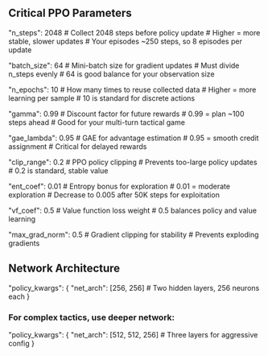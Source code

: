 ## Critical PPO Parameters

"n_steps": 2048        # Collect 2048 steps before policy update
                       # Higher = more stable, slower updates
                       # Your episodes ~250 steps, so 8 episodes per update

"batch_size": 64       # Mini-batch size for gradient updates
                       # Must divide n_steps evenly
                       # 64 is good balance for your observation size

"n_epochs": 10         # How many times to reuse collected data
                       # Higher = more learning per sample
                       # 10 is standard for discrete actions

"gamma": 0.99          # Discount factor for future rewards
                       # 0.99 = plan ~100 steps ahead
                       # Good for your multi-turn tactical game

"gae_lambda": 0.95     # GAE for advantage estimation
                       # 0.95 = smooth credit assignment
                       # Critical for delayed rewards

"clip_range": 0.2      # PPO policy clipping
                       # Prevents too-large policy updates
                       # 0.2 is standard, stable value

"ent_coef": 0.01       # Entropy bonus for exploration
                       # 0.01 = moderate exploration
                       # Decrease to 0.005 after 50K steps for exploitation

"vf_coef": 0.5         # Value function loss weight
                       # 0.5 balances policy and value learning

"max_grad_norm": 0.5   # Gradient clipping for stability
                       # Prevents exploding gradients


## Network Architecture

"policy_kwargs": {
    "net_arch": [256, 256]  # Two hidden layers, 256 neurons each
}

### For complex tactics, use deeper network:
"policy_kwargs": {
    "net_arch": [512, 512, 256]  # Three layers for aggressive config
}